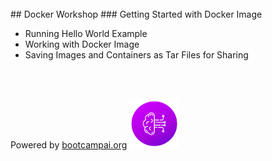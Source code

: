 <br>
## Docker Workshop
### Getting Started with Docker Image
<ul>
<li>Running Hello World Example </li>
<li>Working with Docker Image </li>
<li>Saving Images and Containers as Tar Files for Sharing </li>
</ul>

<br><br>

Powered by [bootcampai.org](https://bootcampai.org)
<a href="https://www.bootcampai.org/">
    <img src="./outputlogo.png" style="width: 80px">
</a>




